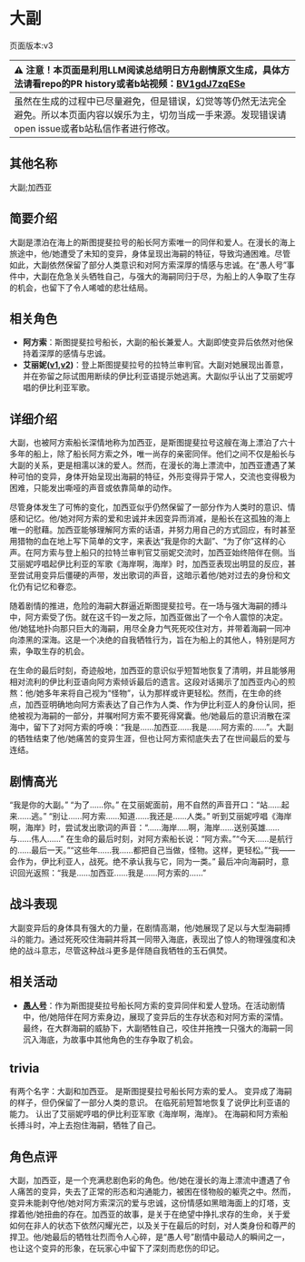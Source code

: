 # 大副
页面版本:v3
 

| :warning: 注意！本页面是利用LLM阅读总结明日方舟剧情原文生成，具体方法请看repo的PR history或者b站视频：[BV1gdJ7zqESe](https://www.bilibili.com/video/BV1gdJ7zqESe/)         |
|:----------------------------|
| 虽然在生成的过程中已尽量避免，但是错误，幻觉等等仍然无法完全避免。所以本页面内容以娱乐为主，切勿当成一手来源。发现错误请open issue或者b站私信作者进行修改。|



## 其他名称
大副;加西亚
## 简要介绍
大副是漂泊在海上的斯图提斐拉号的船长阿方索唯一的同伴和爱人。在漫长的海上旅途中，他/她遭受了未知的变异，身体呈现出海嗣的特征，导致沟通困难。尽管如此，大副依然保留了部分人类意识和对阿方索深厚的情感与忠诚。在“愚人号”事件中，大副在危急关头牺牲自己，与强大的海嗣同归于尽，为船上的人争取了生存的机会，也留下了令人唏嘘的悲壮结局。
## 相关角色
-   **阿方索**：斯图提斐拉号船长，大副的船长兼爱人。大副即使变异后依然对他保持着深厚的感情与忠诚。
-   **艾丽妮([v1](../chars/char_4009_irene.md),[v2](char_4009_irene.md))**：登上斯图提斐拉号的拉特兰审判官。大副对她展现出善意，并在弥留之际试图用断续的伊比利亚语提示她逃离。大副似乎认出了艾丽妮哼唱的伊比利亚军歌。
## 详细介绍
大副，也被阿方索船长深情地称为加西亚，是斯图提斐拉号这艘在海上漂泊了六十多年的船上，除了船长阿方索之外，唯一尚存的亲密同伴。他们之间不仅是船长与大副的关系，更是相濡以沫的爱人。然而，在漫长的海上漂流中，加西亚遭遇了某种可怕的变异，身体开始呈现出海嗣的特征，外形变得异于常人，交流也变得极为困难，只能发出嘶哑的声音或依靠简单的动作。

尽管身体发生了可怖的变化，加西亚似乎仍然保留了一部分作为人类时的意识、情感和记忆。他/她对阿方索的爱和忠诚并未因变异而消减，是船长在这孤独的海上唯一的慰藉。加西亚能够理解阿方索的话语，并努力用自己的方式回应，有时甚至用猎物的血在地上写下简单的文字，来表达“我是你的大副”、“为了你”这样的心声。在阿方索与登上船只的拉特兰审判官艾丽妮交流时，加西亚始终陪伴在侧。当艾丽妮哼唱起伊比利亚的军歌《海岸啊，海岸》时，加西亚表现出明显的反应，甚至尝试用变异后僵硬的声带，发出歌词的声音，这暗示着他/她对过去的身份和文化仍有记忆和眷恋。

随着剧情的推进，危险的海嗣大群逼近斯图提斐拉号。在一场与强大海嗣的搏斗中，阿方索受了伤。就在这千钧一发之际，加西亚做出了一个令人震惊的决定。他/她猛地扑向那只巨大的海嗣，用尽全身力气死死咬住对方，并带着海嗣一同冲向漆黑的深海。这是一个决绝的自我牺牲行为，旨在为船上的其他人，特别是阿方索，争取生存的机会。

在生命的最后时刻，奇迹般地，加西亚的意识似乎短暂地恢复了清明，并且能够用相对流利的伊比利亚语向阿方索倾诉最后的遗言。这段对话揭示了加西亚内心的煎熬：他/她多年来将自己视为“怪物”，认为那样或许更轻松。然而，在生命的终点，加西亚明确地向阿方索表达了自己作为人类、作为伊比利亚人的身份认同，拒绝被视为海嗣的一部分，并嘱咐阿方索不要死得窝囊。他/她最后的意识消散在深海中，留下了对阿方索的呼唤：“我是......加西亚......我是......阿方索的......”。大副的牺牲结束了他/她痛苦的变异生涯，但也让阿方索彻底失去了在世间最后的爱与连结。
## 剧情高光
“我是你的大副。” “为了......你。”
在艾丽妮面前，用不自然的声音开口：“站......起来......逃。” “别让......阿方索......知道......我还是......人类。”
听到艾丽妮哼唱《海岸啊，海岸》时，尝试发出歌词的声音：“......海岸.....啊，海岸......送别英雄......与......伟人......”
在生命的最后时刻，对阿方索船长说：“阿方索。”“今天......是航行的......最后一天。”“这些年......我......都把自己当做，怪物。这样，更轻松。”“我——会作为，伊比利亚人，战死。绝不承认我与它，同为一类。”
最后冲向海嗣时，意识回光返照：“我是......加西亚......我是......阿方索的......”
## 战斗表现
大副变异后的身体具有强大的力量，在剧情高潮，他/她展现了足以与大型海嗣搏斗的能力。通过死死咬住海嗣并将其一同带入海底，表现出了惊人的物理强度和决绝的战斗意志，尽管这种战斗更多是伴随自我牺牲的玉石俱焚。
## 相关活动
-   **[愚人号](../stories/act17side.md)**：作为斯图提斐拉号船长阿方索的变异同伴和爱人登场。在活动剧情中，他/她陪伴在阿方索身边，展现了变异后的生存状态和对阿方索的深情。最终，在大群海嗣的威胁下，大副牺牲自己，咬住并拖拽一只强大的海嗣一同沉入海底，为故事中其他角色的生存争取了机会。
## trivia
有两个名字：大副和加西亚。
是斯图提斐拉号船长阿方索的爱人。
变异成了海嗣的样子，但仍保留了一部分人类的意识。
在临死前短暂地恢复了说伊比利亚语的能力。
认出了艾丽妮哼唱的伊比利亚军歌《海岸啊，海岸》。
在海嗣和阿方索船长搏斗时，冲上去抱住海嗣，牺牲了自己。
## 角色点评
大副，加西亚，是一个充满悲剧色彩的角色。他/她在漫长的海上漂流中遭遇了令人痛苦的变异，失去了正常的形态和沟通能力，被困在怪物般的躯壳之中。然而，变异未能剥夺他/她对阿方索深沉的爱与忠诚，这份情感如黑暗海面上的灯塔，支撑着他/她扭曲的存在。加西亚的故事，是关于在绝望中挣扎求存的生命，关于爱如何在非人的状态下依然闪耀光芒，以及关于在最后的时刻，对人类身份和尊严的捍卫。他/她最后的牺牲壮烈而令人心碎，是“愚人号”剧情中最动人的瞬间之一，也让这个变异的形象，在玩家心中留下了深刻而悲伤的印记。